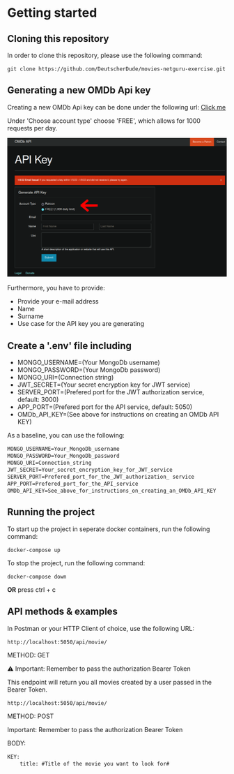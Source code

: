 # Getting started

## Cloning this repository

In order to clone this repository, please use the following command:

    git clone https://github.com/DeutscherDude/movies-netguru-exercise.git

## Generating a new OMDb Api key

Creating a new OMDb Api key can be done under the following url: [Click me](https://www.omdbapi.com/apikey.aspx?__EVENTTARGET=freeAcct&__EVENTARGUMENT=&__LASTFOCUS=&__VIEWSTATE=%2FwEPDwUKLTIwNDY4MTIzNQ9kFgYCAQ9kFgICBw8WAh4HVmlzaWJsZWhkAgIPFgIfAGhkAgMPFgIfAGhkGAEFHl9fQ29udHJvbHNSZXF1aXJlUG9zdEJhY2tLZXlfXxYDBQtwYXRyZW9uQWNjdAUIZnJlZUFjY3QFCGZyZWVBY2N0oCxKYG7xaZwy2ktIrVmWGdWzxj%2FDhHQaAqqFYTiRTDE%3D&__VIEWSTATEGENERATOR=5E550F58&__EVENTVALIDATION=%2FwEdAAU%2BO86JjTqdg0yhuGR2tBukmSzhXfnlWWVdWIamVouVTzfZJuQDpLVS6HZFWq5fYpioiDjxFjSdCQfbG0SWduXFd8BcWGH1ot0k0SO7CfuulHLL4j%2B3qCcW3ReXhfb4KKsSs3zlQ%2B48KY6Qzm7wzZbR&at=freeAcct&Email=)

Under 'Choose account type' choose 'FREE', which allows for 1000 requests per day.

![OMDB Api key generation](.github/Create_Key.png)

Furthermore, you have to provide:

- Provide your e-mail address
- Name
- Surname
- Use case for the API key you are generating

## Create a '.env' file including

- MONGO_USERNAME=(Your MongoDb username)
- MONGO_PASSWORD=(Your MongoDb password)
- MONGO_URI=(Connection string)
- JWT_SECRET=(Your secret encryption key for JWT service)
- SERVER_PORT=(Prefered port for the JWT authorization service, default: 3000)
- APP_PORT=(Prefered port for the API service, default: 5050)
- OMDb_API_KEY=(See above for instructions on creating an OMDb API KEY)

As a baseline, you can use the following:

    MONGO_USERNAME=Your_MongoDb_username
    MONGO_PASSWORD=Your_MongoDb_password
    MONGO_URI=Connection_string
    JWT_SECRET=Your_secret_encryption_key_for_JWT_service
    SERVER_PORT=Prefered_port_for_the_JWT_authorization_ service
    APP_PORT=Prefered_port_for_the_API_service
    OMDb_API_KEY=See_above_for_instructions_on_creating_an_OMDb_API_KEY

## Running the project

To start up the project in seperate docker containers, run the following command:

    docker-compose up

To stop the project, run the following command:

    docker-compose down

**OR** press ctrl + c

## API methods & examples

In Postman or your HTTP Client of choice, use the following URL:

    http://localhost:5050/api/movie/

METHOD: GET

:warning: Important: Remember to pass the authorization Bearer Token

This endpoint will return you all movies created by a user passed in the Bearer Token.

    http://localhost:5050/api/movie/

METHOD: POST

Important: Remember to pass the authorization Bearer Token

BODY:

    KEY:
        title: #Title of the movie you want to look for#

